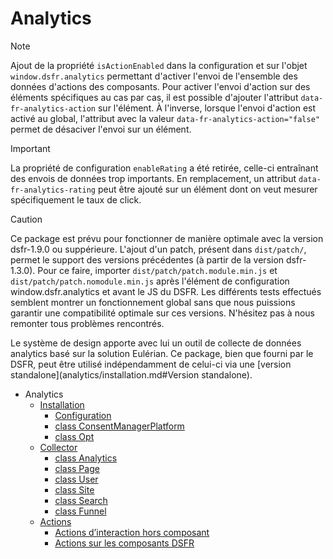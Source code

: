 # Analytics

> [!NOTE]
> Ajout de la propriété `isActionEnabled` dans la configuration et sur l'objet `window.dsfr.analytics` permettant d'activer l'envoi de l'ensemble des données d'actions des composants. Pour activer l'envoi d'action sur des éléments spécifiques au cas par cas, il est possible d'ajouter l'attribut `data-fr-analytics-action` sur l'élément. À l'inverse, lorsque l'envoi d'action est activé au global, l'attribut avec la valeur `data-fr-analytics-action="false"` permet de désaciver l'envoi sur un élément.

> [!IMPORTANT]
> La propriété de configuration `enableRating` a été retirée, celle-ci entraînant des envois de données trop importants. En remplacement, un attribut `data-fr-analytics-rating` peut être ajouté sur un élément dont on veut mesurer spécifiquement le taux de click.

> [!CAUTION]
> Ce package est prévu pour fonctionner de manière optimale avec la version dsfr-1.9.0 ou suppérieure.
> L'ajout d'un patch, présent dans `dist/patch/`, permet le support des versions précédentes (à partir de la version dsfr-1.3.0).
> Pour ce faire, importer `dist/patch/patch.module.min.js` et `dist/patch/patch.nomodule.min.js` après l'élément de configuration window.dsfr.analytics et avant le JS du DSFR.
> Les différents tests effectués semblent montrer un fonctionnement global sans que nous puissions garantir une compatibilité optimale sur ces versions. N'hésitez pas à nous remonter tous problèmes rencontrés.

Le système de design apporte avec lui un outil de collecte de données analytics basé sur la solution Eulérian. Ce package, bien que fourni par le DSFR, peut être utilisé indépendamment de celui-ci via une [version standalone](analytics/installation.md#Version standalone).

- Analytics
  - [Installation](analytics/installation.md)
    - [Configuration](analytics/installation/configuration.md)
    - [class ConsentManagerPlatform](analytics/installation/cmp.md)
    - [class Opt](analytics/installation/opt.md)
  - [Collector](analytics/collector.md)
    - [class Analytics](analytics/collector/analytics.md)
    - [class Page](analytics/collector/page.md)
    - [class User](analytics/collector/user.md)
    - [class Site](analytics/collector/site.md)
    - [class Search](analytics/collector/search.md)
    - [class Funnel](analytics/collector/funnel.md)
  - [Actions](analytics/actions.md)
    - [Actions d’interaction hors composant](analytics/actions/custom-actions.md)
    - [Actions sur les composants DSFR](analytics/actions/component-actions.md)
